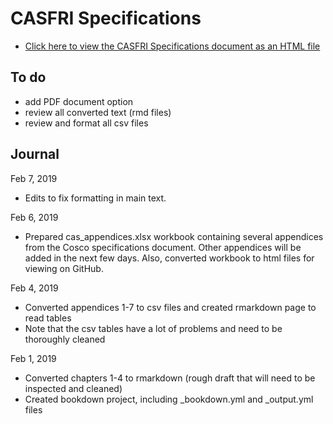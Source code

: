 # CASFRI Specifications

* [Click here to view the CASFRI Specifications document as an HTML file](https://edwardsmarc.github.io/CASFRI/specifications/docs/index.html)

## To do

  * add PDF document option
  * review all converted text (rmd files)
  * review and format all csv files

## Journal

Feb 7, 2019

  * Edits to fix formatting in main text.

Feb 6, 2019

  * Prepared cas_appendices.xlsx workbook containing several appendices from the Cosco specifications document. Other appendices will be added in the next few days. Also, converted workbook to html files for viewing on GitHub. 

Feb 4, 2019

  * Converted appendices 1-7 to csv files and created rmarkdown page to read tables
  * Note that the csv tables have a lot of problems and need to be thoroughly cleaned
  
Feb 1, 2019

  * Converted chapters 1-4 to rmarkdown (rough draft that will need to be inspected and cleaned)
  * Created bookdown project, including _bookdown.yml and _output.yml files
  
